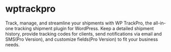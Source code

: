 # wptrackpro
Track, manage, and streamline your shipments with WP TrackPro, the all-in-one tracking shipment plugin for WordPress. Keep a detailed shipment history, provide tracking codes for clients, send notifications via email and SMS(Pro Version), and customize fields(Pro Version) to fit your business needs. 
